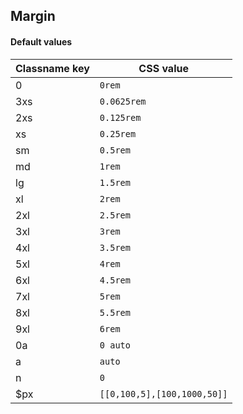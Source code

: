 ## Margin


<!-- <values.margin> -->
#### Default values
|Classname key|CSS value                      |
|-------------|-------------------------------|
|0            |```0rem```                     |
|3xs          |```0.0625rem```                |
|2xs          |```0.125rem```                 |
|xs           |```0.25rem```                  |
|sm           |```0.5rem```                   |
|md           |```1rem```                     |
|lg           |```1.5rem```                   |
|xl           |```2rem```                     |
|2xl          |```2.5rem```                   |
|3xl          |```3rem```                     |
|4xl          |```3.5rem```                   |
|5xl          |```4rem```                     |
|6xl          |```4.5rem```                   |
|7xl          |```5rem```                     |
|8xl          |```5.5rem```                   |
|9xl          |```6rem```                     |
|0a           |```0 auto```                   |
|a            |```auto```                     |
|n            |```0```                        |
|$px          |```[[0,100,5],[100,1000,50]]```|

<!-- </values.margin> -->


<!-- <variants.margin> -->

<!-- </variants.margin> -->
